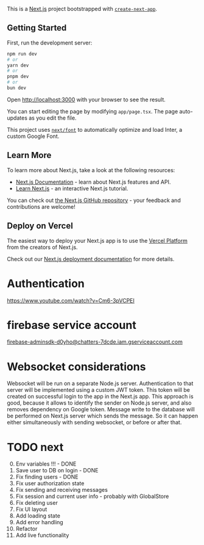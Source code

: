 This is a [Next.js](https://nextjs.org/) project bootstrapped with [`create-next-app`](https://github.com/vercel/next.js/tree/canary/packages/create-next-app).

## Getting Started

First, run the development server:

```bash
npm run dev
# or
yarn dev
# or
pnpm dev
# or
bun dev
```

Open [http://localhost:3000](http://localhost:3000) with your browser to see the result.

You can start editing the page by modifying `app/page.tsx`. The page auto-updates as you edit the file.

This project uses [`next/font`](https://nextjs.org/docs/basic-features/font-optimization) to automatically optimize and load Inter, a custom Google Font.

## Learn More

To learn more about Next.js, take a look at the following resources:

- [Next.js Documentation](https://nextjs.org/docs) - learn about Next.js features and API.
- [Learn Next.js](https://nextjs.org/learn) - an interactive Next.js tutorial.

You can check out [the Next.js GitHub repository](https://github.com/vercel/next.js/) - your feedback and contributions are welcome!

## Deploy on Vercel

The easiest way to deploy your Next.js app is to use the [Vercel Platform](https://vercel.com/new?utm_medium=default-template&filter=next.js&utm_source=create-next-app&utm_campaign=create-next-app-readme) from the creators of Next.js.

Check out our [Next.js deployment documentation](https://nextjs.org/docs/deployment) for more details.



# Authentication
https://www.youtube.com/watch?v=Cm6-3pVCPEI

# firebase service account
firebase-adminsdk-d0yho@chatters-7dcde.iam.gserviceaccount.com


# Websocket considerations
Websocket will be run on a separate Node.js server. Authentication to that server will be
implemented using a custom JWT token. This token will be created on successful login to the
app in the Next.js app. This approach is good, because it allows to identify the sender
on Node.js server, and also removes dependency on Google token.
Message write to the database will be performed on Next.js server which sends the message.
So it can happen either simultaneously with sending websocket, or before or after that.



# TODO next
0. Env variables !!! - DONE
1. Save user to DB on login - DONE
2. Fix finding users - DONE
3. Fix user authorization state
3. Fix sending and receiving messages
4. Fix session and current user info - probably with GlobalStore
5. Fix deleting user
6. Fix UI layout
7. Add loading state
8. Add error handling
9. Refactor
10. Add live functionality